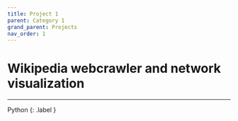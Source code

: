 ```yaml
---
title: Project 1
parent: Category 1
grand_parent: Projects
nav_order: 1
---
```


# Wikipedia webcrawler and network visualization
---

Python {: .label }

